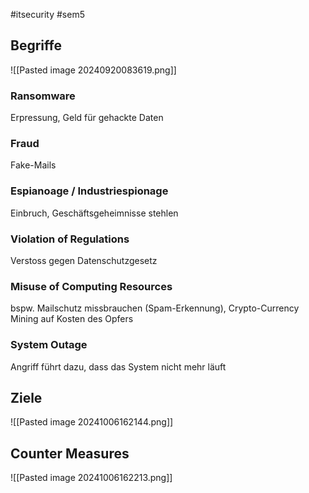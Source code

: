 #itsecurity #sem5 
## Begriffe
![[Pasted image 20240920083619.png]]
### Ransomware
Erpressung, Geld für gehackte Daten
### Fraud
Fake-Mails
### Espianoage / Industriespionage
Einbruch, Geschäftsgeheimnisse stehlen
### Violation of Regulations
Verstoss gegen Datenschutzgesetz
### Misuse of Computing Resources
bspw. Mailschutz missbrauchen (Spam-Erkennung), Crypto-Currency Mining auf Kosten des Opfers
### System Outage
Angriff führt dazu, dass das System nicht mehr läuft
## Ziele
![[Pasted image 20241006162144.png]]
## Counter Measures
![[Pasted image 20241006162213.png]]